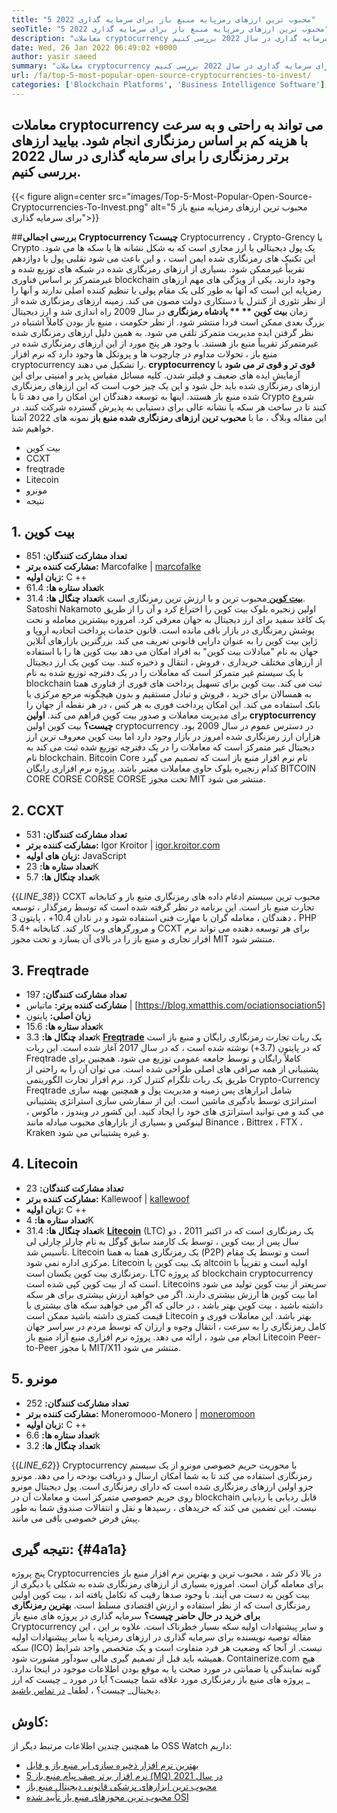 ```yaml
---
title: "5 محبوب ترین ارزهای رمزپایه منبع باز برای سرمایه گذاری 2022" 
seoTitle: "5 محبوب ترین ارزهای رمزپایه منبع باز برای سرمایه گذاری 2022" 
description: "معاملات cryptocurrency را می توان به راحتی و به سرعت با هزینه کم بر اساس رمزنگاری انجام داد. بیایید ارزهای رمزنگاری برتر را برای سرمایه گذاری در سال 2022 بررسی کنیم." 
date: Wed, 26 Jan 2022 06:49:02 +0000
author: yasir saeed
summary: "معاملات cryptocurrency را می توان به راحتی و به سرعت با هزینه کم بر اساس رمزنگاری انجام داد. بیایید ارزهای رمزنگاری برتر را برای سرمایه گذاری در سال 2022 بررسی کنیم." 
url: /fa/top-5-most-popular-open-source-cryptocurrencies-to-invest/
categories: ['Blockchain Platforms', 'Business Intelligence Software']
---
```


## معاملات cryptocurrency می تواند به راحتی و به سرعت با هزینه کم بر اساس رمزنگاری انجام شود. بیایید ارزهای برتر رمزنگاری را برای سرمایه گذاری در سال 2022 بررسی کنیم.

{{< figure align=center src="images/Top-5-Most-Popular-Open-Source-Cryptocurrencies-To-Invest.png" alt="5 محبوب ترین ارزهای رمزپایه منبع باز برای سرمایه گذاری">}}


##**بررسی اجمالی**
**Cryptocurrency چیست؟** Cryptocurrency ، Crypto-Grency یا Crypto یک پول دیجیتالی یا ارز مجازی است که به شکل نشانه ها یا سکه ها می شود. این تکنیک های رمزنگاری شده ایمن است ، و این باعث می شود تقلبی پول یا دوازدهم تقریباً غیرممکن شود. بسیاری از ارزهای رمزنگاری شده در شبکه های توزیع شده و غیرمتمرکز بر اساس فناوری blockchain وجود دارند. یکی از ویژگی های مهم ارزهای رمزپایه این است که آنها به طور کلی یک مقام پولی یا تنظیم کننده اصلی ندارند و آنها را از نظر تئوری از کنترل یا دستکاری دولت مصون می کند.
زمینه ارزهای رمزنگاری شده از زمان **بیت کوین ** ** پادشاه رمزنگاری**  در سال 2009 راه اندازی شد و ارز دیجیتال بزرگ بعدی ممکن است فردا منتشر شود. از نظر حكومت ، منبع باز بودن كاملاً اشتباه در نظر گرفتن ایده مدیریت متمرکز تلقی می شود. به همین دلیل ارزهای رمزنگاری شده غیرمتمرکز تقریباً منبع باز هستند.
با وجود هر پنج مورد از این ارزهای رمزنگاری شده در منبع باز ، تحولات مداوم در چارچوب ها و پروتکل ها وجود دارد که نرم افزار cryptocurrency را تشکیل می دهند.  **cryptocurrency قوی تر و قوی تر می شود**  با آزمایش ایده های ضعیف و فیلتر شدن. کلیه مسائل مقیاس پذیر و امنیتی برای این ارزهای رمزنگاری شده باید حل شود و این یک چیز خوب است که این ارزهای رمزنگاری شده منبع باز هستند. اینها به توسعه دهندگان این امکان را می دهد تا با Crypto شروع کنند تا در ساخت هر سکه یا نشانه عالی برای دستیابی به پذیرش گسترده شرکت کنند.
در این مقاله وبلاگ ، ما با  **محبوب ترین ارزهای رمزنگاری شده منبع باز**  نمونه های 2022 آشنا خواهیم شد.
  * بیت کوین
  * CCXT
  * freqtrade
  * Litecoin
  * مونرو
  * نتیجه

## 1. بیت کوین
  * **تعداد مشارکت کنندگان:**  851
  * **مشارکت کننده برتر:**  Marcofalke | [marcofalke][1]
  * **زبان اولیه:**  C ++
  * **تعداد ستاره ها:**  61.4k
  * **تعداد چنگال ها:**  31.4k
[ **بیت کوین** ][2] محبوب ترین و با ارزش ترین رمزنگاری است. Satoshi Nakamoto اولین زنجیره بلوک بیت کوین را اختراع کرد و آن را از طریق یک کاغذ سفید برای ارز دیجیتال به جهان معرفی کرد. امروزه بیشترین معامله و تحت پوشش رمزنگاری در بازار باقی مانده است. قانون خدمات پرداخت اتحادیه اروپا و ژاپن بیت کوین را به عنوان دارایی قانونی تعریف می کند. بزرگترین بازارهای آنلاین جهان به نام "مبادلات بیت کوین" به افراد امکان می دهد بیت کوین ها را با استفاده از ارزهای مختلف خریداری ، فروش ، انتقال و ذخیره کنند.
بیت کوین یک ارز دیجیتال با یک سیستم غیر متمرکز است که معاملات را در یک دفترچه توزیع شده به نام blockchain ثبت می کند. بیت کوین برای تسهیل پرداخت های فوری از فناوری همتا به همسالان برای خرید ، فروش و تبادل مستقیم و بدون هیچگونه مرجع مرکزی یا بانک استفاده می کند. این امکان پرداخت فوری به هر کس ، در هر نقطه از جهان را برای مدیریت معاملات و صدور بیت کوین فراهم می کند.
**اولین cryptocurrency چیست؟** بیت کوین اولین cryptocurrency در دسترس عموم در سال 2009 بود. هزاران ارز رمزنگاری شده امروز در بازار وجود دارد اما بیت کوین معروف ترین ارز دیجیتال غیر متمرکز است که معاملات را در یک دفترچه توزیع شده ثبت می کند به نام blockchain. Bitcoin Core نام نرم افزار منبع باز است که تصمیم می گیرد کدام زنجیره بلوک حاوی معاملات معتبر باشد. پروژه نرم افزاری رایگان BITCOIN CORE CORSE CORSE CORSE تحت مجوز MIT منتشر می شود.

## 2. CCXT
  * **تعداد مشارکت کنندگان:**  531
  * **مشارکت کننده برتر:**  Igor Kroitor | [igor.kroitor.com][3]
  * **زبان های اولیه:**  JavaScript
  * **تعداد ستاره ها:**  23K
  * **تعداد چنگال ها:**  5.7k

{{_LINE_38_}}
CCXT محبوب ترین سیستم ادغام داده های رمزنگاری منبع باز و کتابخانه تجارت منبع باز است. این برنامه در نظر گرفته شده است که توسط رمزگذار ، توسعه دهندگان ، معامله گران با مهارت فنی استفاده شود و در نادان 10.4+ ، پایتون 3 ، PHP 5.4+ و مرورگرهای وب کار کند. کتابخانه CCXT برای هر توسعه دهنده می تواند نرم افزار تجاری و منبع باز را در بالای آن بسازد و تحت مجوز MIT منتشر شود.

## 3. Freqtrade
  * **تعداد مشارکت کنندگان:**  197
  * **مشارکت کننده برتر:**  ماتیاس | [https://blog.xmatthis.com/ociationsociation5]
  * **زبان اصلی:**  پایتون
  * **تعداد ستاره ها:**  15.6k
  * **تعداد چنگال ها:**  3.3k
**[Freqtrade][6]** یک ربات تجارت رمزنگاری رایگان و منبع باز است که در پایتون (3.7+) نوشته شده است ، که در سال 2017 آغاز شده است. این ربات Freqtrade کاملاً رایگان و توسط جامعه عمومی توزیع می شود. همچنین برای پشتیبانی از همه صرافی های اصلی طراحی شده است. می توان آن را به راحتی از طریق یک ربات تلگرام کنترل کرد.
نرم افزار تجارت الگوریتمی Crypto-Currency Freqtrade شامل ابزارهای پس زمینه و مدیریت پول و همچنین بهینه سازی استراتژی توسط یادگیری ماشین است. این از سفارشی سازی استراتژی پشتیبانی می کند و می توانید استراتژی های خود را ایجاد کنید. این کشور در ویندوز ، ماکوس ، لینوکس و بسیاری از بازارهای محبوب مبادله مانند Binance ، Bittrex ، FTX ، Kraken و غیره پشتیبانی می شود.

## 4. Litecoin
  * **تعداد مشارکت کنندگان:**  23
  * **مشارکت کننده برتر:**  Kallewoof | [kallewoof][7]
  * **زبان اولیه:**  C ++
  * **تعداد ستاره ها:**  4K
  * **تعداد چنگال ها:**  31.4k
**[Litecoin][8]** (LTC) یک رمزنگاری است که در اکتبر 2011 ، دو سال پس از بیت کوین ، توسط یک کارمند سابق گوگل به نام چارلز چارلی لی تأسیس شد. Litecoin یک رمزنگاری همتا به همتا (P2P) است و توسط یک مقام مرکزی اداره نمی شود. Litecoin یک بیت کوین یا altcoin اولیه است و تقریباً با رمزنگاری بیت کوین یکسان است. LTC کد پروژه blockchain cryptocurrency است که از بیت کوین کپی شده است.
Litecoins سریعتر از بیت کوین تولید می شود اما بیت کوین ها ارزش بیشتری دارند. اگر می خواهید ارزش بیشتری برای هر سکه داشته باشید ، بیت کوین بهتر باشد ، در حالی که اگر می خواهید سکه های بیشتری با قیمت کمتری داشته باشید ممکن است Litecoin بهتر باشد. این معاملات فوری و کامل رمزنگاری را به سرعت ، انتقال وجوه و ارزان که توسط مردم در سراسر جهان انجام می شود ، ارائه می دهد. پروژه نرم افزاری منبع آزاد منبع باز Litecoin Peer-to-Peer با مجوز MIT/X11 منتشر می شود.

## 5. مونرو
  * **تعداد مشارکت کنندگان:**  252
  * **مشارکت کننده برتر:**  Moneromooo-Monero | [moneromoon][9]
  * **زبان اولیه:**  C ++
  * **تعداد ستاره ها:**  6.6k
  * **تعداد چنگال ها:**  3.2k

{{_LINE_62_}}
Cryptocurrency با محوریت حریم خصوصی مونرو از یک سیستم رمزنگاری استفاده می کند تا به شما امکان ارسال و دریافت بودجه را می دهد. مونرو جزو اولین ارزهای رمزنگاری شده است که دارای رمزنگاری است. پول دیجیتال مونرو روی حریم خصوصی متمرکز است و معاملات آن در blockchain قابل ردیابی یا ردیابی نیست. این تضمین می کند که خریدهای ، رسیدها و نقل و انتقالات صندوق شما به طور پیش فرض خصوصی باقی می مانند.

##  **نتیجه گیری:**    {#4a1a}
پنج پروژه Cryptocurrencies در بالا ذکر شد ، محبوب ترین و بهترین نرم افزار منبع باز برای معامله گران است. امروزه بسیاری از ارزهای رمزنگاری شده به شکلی یا دیگری از بیت کوین به دست می آیند. با وجود صدها رقیب که تکامل یافته اند ، بیت کوین اولین رمزنگاری است که از نظر استفاده و ارزش اقتصادی مسلط است.
**بهترین رمزنگاری برای خرید در حال حاضر چیست؟** سرمایه گذاری در پروژه های منبع باز Cryptocurrency و سایر پیشنهادات اولیه سکه بسیار خطرناک است. علاوه بر این ، این مقاله توصیه نویسنده برای سرمایه گذاری در ارزهای رمزپایه یا سایر پیشنهادات اولیه سکه (ICO) نیست. از آنجا که وضعیت هر فرد متفاوت است و یک متخصص واجد شرایط همیشه باید قبل از تصمیم گیری مالی سودآور مشورت شود. Containerize.com هیچ گونه نمایندگی یا ضمانتی در مورد صحت یا به موقع بودن اطلاعات موجود در اینجا ندارد.
_ پروژه های منبع باز رمزنگاری مورد علاقه شما چیست؟ آیا در مورد _ چیست که ارز دیجیتال_ چیست؟ ، لطفا_ [در تماس باشید][11].

## کاوش:
ما همچنین چندین اطلاعات مرتبط دیگر از OSS Watch داریم:
  * [بهترین نرم افزار ذخیره سازی ابر منبع باز و فایل][12]
  * [5 نرم افزار برتر صف پیام منبع باز (MQ) در سال 2021][13]
  * [محبوب ترین ابزارهای پزشکی قانونی دیجیتال منبع باز][14]
  * [محبوب ترین مجوزهای منبع باز تأیید شده OSI][15]

  
[1]: https://twitter.com/spyced?lang=en
[2]: https://github.com/bitcoin/bitcoin
[3]: http://igor.kroitor.com/
[4]: https://github.com/ccxt/ccxt
[5]: https://twitter.com/liggitt?lang=en
[6]: https://github.com/freqtrade/freqtrade
[7]: https://twitter.com/brian_coca?lang=en
[8]: https://github.com/litecoin-project/litecoin
[9]: https://twitter.com/timograham?lang=en
[10]: https://github.com/monero-project/monero
[11]: mailto:yasir.saeed@aspose.com
[12]: https://products.containerize.com/backup-and-sync/
[13]: https://blog.containerize.com/message-queue-software/top-5-open-source-message-queue-software-in-2021/
[14]: https://blog.containerize.com/digital-forensic-tools/top-5-open-source-digital-forensic-tools-in-2021/
[15]: https://blog.containerize.com/licenses-standards/top-5-most-popular-osi-approved-open-source-licenses-of-2021/

